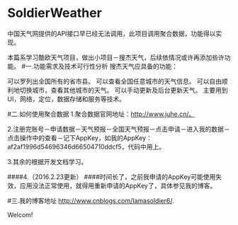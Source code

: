 # SoldierWeather
中国天气网提供的API接口早已经无法调用，此项目调用聚合数据，功能得以实现。

本篇系学习酷欧天气项目，做出小项目－搜杰天气，后续依情况或许再添加些许功能。
#一.功能需求及技术可行性分析
搜杰天气应具备的功能：

可以罗列出全国所有的省市县。
可以查看全国任意城市的天气信息。
可以自由顺利地切换城市，查看其他城市的天气。
可以手动更新及后台更新天气。
主要用到UI，网络，定位，数据存储和服务等技术。

#二.如何使用聚合数据
1.聚合数据官网地址：http://www.juhe.cn/。

2.注册完账号－申请数据－天气预报－全国天气预报－点击申请－进入我的数据－点击操作中的查看－记下AppKey，如我的AppKey：af2af1996d54696346d66504710ddcf5，代码中用上。

3.其余的根据开发文档学习。

####4.（2016.2.23更新）
####时间长了，之前我申请的AppKey可能使用失效，应用没法正常使用，就得用重新申请的AppKey了，具体参见我的博客。

#三.我的博客地址
<http://www.cnblogs.com/Iamasoldier6/>.

Welcom!
